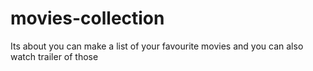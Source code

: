 # movies-collection
Its about you can make a list of your favourite movies and you can also watch trailer of those 
